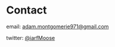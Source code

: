 # Contact

email: adam.montgomerie971@gmail.com

twitter: [@iarfMoose](https://twitter.com/iarfmoose)
